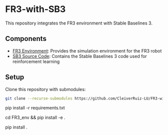 # FR3-with-SB3

This repository integrates the FR3 environment with Stable Baselines 3.

## Components

- [FR3 Environment](https://github.com/CleiverRuiz-LU/FR3_env): Provides the simulation environment for the FR3 robot
- [SB3 Source Code](https://github.com/CleiverRuiz-LU/SB3-SourceCode): Contains the Stable Baselines 3 code used for reinforcement learning

## Setup

Clone this repository with submodules:

```bash
git clone --recurse-submodules https://github.com/CleiverRuiz-LU/FR3-with-SB3.git
```

pip install -r requirements.txt



cd FR3_env && pip install -e . 

pip install .


